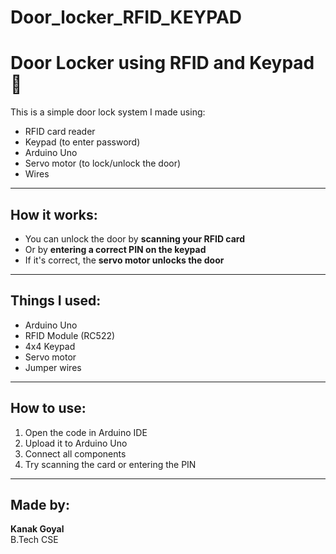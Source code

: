 # Door_locker_RFID_KEYPAD
# Door Locker using RFID and Keypad 🔐

This is a simple door lock system I made using:
- RFID card reader
- Keypad (to enter password)
- Arduino Uno
- Servo motor (to lock/unlock the door)
- Wires

---

## How it works:
- You can unlock the door by **scanning your RFID card**  
- Or by **entering a correct PIN on the keypad**
- If it's correct, the **servo motor unlocks the door**

---

## Things I used:
- Arduino Uno  
- RFID Module (RC522)  
- 4x4 Keypad  
- Servo motor  
- Jumper wires  

---

## How to use:
1. Open the code in Arduino IDE  
2. Upload it to Arduino Uno  
3. Connect all components  
4. Try scanning the card or entering the PIN  

---

## Made by:
**Kanak Goyal**  
B.Tech CSE  
